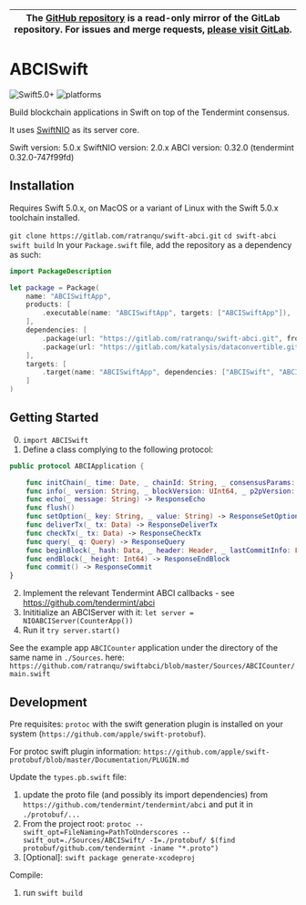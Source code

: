 <table><thead><tr align="center"><th width="9999">
The <a href="https://github.com/ratranqu/swift-abci" rel="nofollow noreferrer noopener" target="_blank">GitHub repository</a> is a <b>read-only</b> mirror of the GitLab repository. For issues and merge requests, <a href="https://gitlab.com/ratranqu/swift-abci" rel="nofollow noreferrer noopener" target="_blank">please visit GitLab</a>.
</th></tr></thead></table>

# ABCISwift
![Swift5.0+](https://img.shields.io/badge/Swift-5.0+-blue.svg)
![platforms](https://img.shields.io/badge/platforms-macOS%20%7C%20linux-lightgrey.svg)

Build blockchain applications in Swift on top of the Tendermint consensus.

It uses [SwiftNIO](https://github.com/apple/swift-nio) as its server core.

Swift version: 5.0.x
SwiftNIO version: 2.0.x
ABCI version: 0.32.0 (tendermint 0.32.0-747f99fd)

Installation
------------
Requires Swift 5.0.x, on MacOS or a variant of Linux with the Swift 5.0.x toolchain installed.

`git clone https://gitlab.com/ratranqu/swift-abci.git`
`cd swift-abci`
`swift build`
In your `Package.swift` file, add the repository as a dependency as such:
``` swift
import PackageDescription

let package = Package(
    name: "ABCISwiftApp",
    products: [
        .executable(name: "ABCISwiftApp", targets: ["ABCISwiftApp"]),
    ],
    dependencies: [
        .package(url: "https://gitlab.com/ratranqu/swift-abci.git", from: "1.0.0"),
        .package(url: "https://gitlab.com/katalysis/dataconvertible.git", from: "0.1.0"),
    ],
    targets: [
        .target(name: "ABCISwiftApp", dependencies: ["ABCISwift", "ABCINIOSwift", "DataConvertible"]),
    ]
)
```

Getting Started
---------------
0. `import ABCISwift`
1. Define a class complying to the following protocol:
``` swift
public protocol ABCIApplication {

    func initChain(_ time: Date, _ chainId: String, _ consensusParams: ConsensusParams, _ updates: [ValidatorUpdate], _ appStateBytes: Data) -> ResponseInitChain
    func info(_ version: String, _ blockVersion: UInt64, _ p2pVersion: UInt64) -> ResponseInfo
    func echo(_ message: String) -> ResponseEcho
    func flush()
    func setOption(_ key: String, _ value: String) -> ResponseSetOption
    func deliverTx(_ tx: Data) -> ResponseDeliverTx
    func checkTx(_ tx: Data) -> ResponseCheckTx
    func query(_ q: Query) -> ResponseQuery
    func beginBlock(_ hash: Data, _ header: Header, _ lastCommitInfo: LastCommitInfo, _ byzantineValidators: [Evidence]) -> ResponseBeginBlock
    func endBlock(_ height: Int64) -> ResponseEndBlock
    func commit() -> ResponseCommit
}
```
2. Implement the relevant Tendermint ABCI callbacks - see https://github.com/tendermint/abci
3. Inititialize an ABCIServer with it:
`let server = NIOABCIServer(CounterApp())`
4. Run it
`try server.start()`


See the example app `ABCICounter` application under the directory of the same name in `./Sources`.
here: `https://github.com/ratranqu/swiftabci/blob/master/Sources/ABCICounter/main.swift`


Development
---------------
Pre requisites: `protoc` with the swift generation plugin is installed on your system (`https://github.com/apple/swift-protobuf`).

For protoc swift plugin information: `https://github.com/apple/swift-protobuf/blob/master/Documentation/PLUGIN.md`

Update the `types.pb.swift` file:
1. update the proto file (and possibly its import dependencies) from  `https://github.com/tendermint/tendermint/abci` and put it in `./protobuf/...`
2. From the project root: `protoc --swift_opt=FileNaming=PathToUnderscores --swift_out=./Sources/ABCISwift/ -I=./protobuf/ $(find protobuf/github.com/tendermint -iname "*.proto")`
3. [Optional]: `swift package generate-xcodeproj`

Compile:
1. run `swift build`

